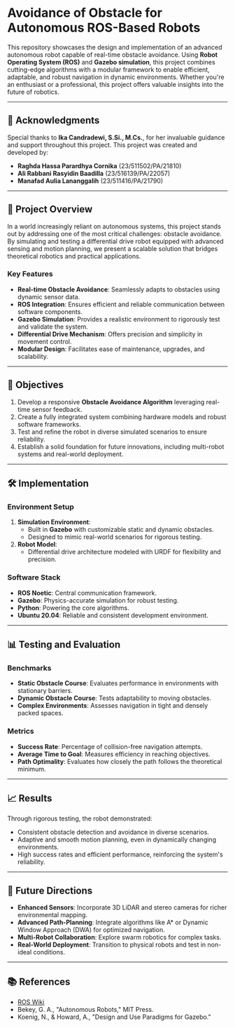 # Avoidance of Obstacle for Autonomous ROS-Based Robots

This repository showcases the design and implementation of an advanced autonomous robot capable of real-time obstacle avoidance. Using **Robot Operating System (ROS)** and **Gazebo simulation**, this project combines cutting-edge algorithms with a modular framework to enable efficient, adaptable, and robust navigation in dynamic environments. Whether you're an enthusiast or a professional, this project offers valuable insights into the future of robotics.

---

## 🤝 Acknowledgments

Special thanks to **Ika Candradewi, S.Si., M.Cs.**, for her invaluable guidance and support throughout this project. This project was created and developed by:
- **Raghda Hassa Parardhya Cornika** (23/511502/PA/21810)
- **Ali Rabbani Rasyidin Baadilla** (23/516139/PA/22057)
- **Manafad Aulia Lananggalih** (23/511416/PA/21790)

---

## 🚀 Project Overview

In a world increasingly reliant on autonomous systems, this project stands out by addressing one of the most critical challenges: obstacle avoidance. By simulating and testing a differential drive robot equipped with advanced sensing and motion planning, we present a scalable solution that bridges theoretical robotics and practical applications.

### Key Features
- **Real-time Obstacle Avoidance**: Seamlessly adapts to obstacles using dynamic sensor data.
- **ROS Integration**: Ensures efficient and reliable communication between software components.
- **Gazebo Simulation**: Provides a realistic environment to rigorously test and validate the system.
- **Differential Drive Mechanism**: Offers precision and simplicity in movement control.
- **Modular Design**: Facilitates ease of maintenance, upgrades, and scalability.

---

## 📜 Objectives
1. Develop a responsive **Obstacle Avoidance Algorithm** leveraging real-time sensor feedback.
2. Create a fully integrated system combining hardware models and robust software frameworks.
3. Test and refine the robot in diverse simulated scenarios to ensure reliability.
4. Establish a solid foundation for future innovations, including multi-robot systems and real-world deployment.

---

## 🛠️ Implementation

### Environment Setup
1. **Simulation Environment**:
   - Built in **Gazebo** with customizable static and dynamic obstacles.
   - Designed to mimic real-world scenarios for rigorous testing.
2. **Robot Model**:
   - Differential drive architecture modeled with URDF for flexibility and precision.

### Software Stack
- **ROS Noetic**: Central communication framework.
- **Gazebo**: Physics-accurate simulation for robust testing.
- **Python**: Powering the core algorithms.
- **Ubuntu 20.04**: Reliable and consistent development environment.

---

## 📊 Testing and Evaluation

### Benchmarks
- **Static Obstacle Course**: Evaluates performance in environments with stationary barriers.
- **Dynamic Obstacle Course**: Tests adaptability to moving obstacles.
- **Complex Environments**: Assesses navigation in tight and densely packed spaces.

### Metrics
- **Success Rate**: Percentage of collision-free navigation attempts.
- **Average Time to Goal**: Measures efficiency in reaching objectives.
- **Path Optimality**: Evaluates how closely the path follows the theoretical minimum.

---

## 📈 Results

Through rigorous testing, the robot demonstrated:
- Consistent obstacle detection and avoidance in diverse scenarios.
- Adaptive and smooth motion planning, even in dynamically changing environments.
- High success rates and efficient performance, reinforcing the system's reliability.

---

## 🌟 Future Directions

- **Enhanced Sensors**: Incorporate 3D LiDAR and stereo cameras for richer environmental mapping.
- **Advanced Path-Planning**: Integrate algorithms like A* or Dynamic Window Approach (DWA) for optimized navigation.
- **Multi-Robot Collaboration**: Explore swarm robotics for complex tasks.
- **Real-World Deployment**: Transition to physical robots and test in non-ideal conditions.

---

## 📚 References
- [ROS Wiki](http://wiki.ros.org)
- Bekey, G. A., "Autonomous Robots," MIT Press.
- Koenig, N., & Howard, A., "Design and Use Paradigms for Gazebo."
